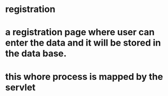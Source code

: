 # registration
# a registration page where user can enter the data and it will be stored in the data base.
# this whore process is mapped by the servlet 
